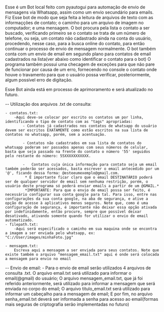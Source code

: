 Esse é um Bot local feito com pyautogui para automação de envio de mensagens via Whatsapp, assim como um envio secundário para emails.
Fiz Esse bot de modo que seja feita a leitura de arquivos de texto com as informaçções de contato; o caminho para um arquivo de imagem no computador; e uma mensagem.
O bot procura pela lista o contato a ser buscado, verificando primeiro se o contato se trata de um número de telefone, ou seja, um contato não cadastrado ainda na conta do usuário, procedendo, nesse caso, para a busca online do contato, para então continuar o processo de envio de mensagem normalmente. O bot também conta com um envio de email em segundo plano para contatos de email cadastrados na lista(ver abaixo como identificar o contato para o bot)
O programa também possui uma checagem de exceções para que não pare de funcionar por causa de um erro, fornecendo no console o contato onde houve o travamento para que o
usuário possa verificar, posteriormente, algum possível erro de digitação.

Esse Bot ainda está em processo de aprimoramento e será atualizado no futuro.

-- Utilização dos arquivos .txt de consulta:

    - contatos.txt:
        -Aqui deve-se colocar por escrito os contatos um por linha, identificando o tipo de contato com as "tags" apropriadas: 
            - Contatos já cadastrados nos contatos de whatsapp do usuário devem ser escritos EXATAMENTE como estão escritos na sua lista de contatos no whatsapp, porém, sem a acentuação.

            - Contatos não cadastrados em sua lista de contatos do whatsapp poderam ser passados apenas com seus números de celular, basta que seja passado na frente do contato o número '55' seguidos pelo restante do número: 55XXXXXXXXXXX.

            -   Contatos cuja única informação para contato seja um email também poderão ser acessados, basta escrever o email antecedido por um '@', ficando dessa forma: @esteeumexemplo@gmail.com. 
             * É importante ficar claro que o email DESTINATÁRIO poderá ser de qualquer servidor de email sem nenhuma restrição, porém, o usuário deste programa só poderá enviar emails a partir de um @GMAIL.*
             *IMPORTANTE: Para que o envio de email possa ser feito, é necessário configurar sua conta google para tal. Para isso, entre nas configurações da sua conta google, na aba de segurança, e ative a opção de acesse à aplicativos menos seguros. Note que, como é uma configuração de segurança, é importante não deixar essa opção ativada por indefinidamente, então procure, sempre que possível deixar desativado, ativando somente quando for utilizar o envio de email automatizado.
    - filepath.txt:
        -Aqui será especificado o caminho em sua maquina onde se encontra a imagem a ser enviada pelo whatsapp, ex: "C://User/images/minhaFoto.jpg"

    - mensagem.txt:
        Escreva aqui a mensagem a ser enviada para seus contatos. Note que existe também o arquivo "mensagem_email.txt" aqui é onde será colocada a mensagem para envio no email

-- Envio de email:
    - Para o envio de email serão utilizados 4 arquivos de consulta .txt. O arquivo email.txt será utilizado para informar o email(@gmail) do usuário; O arquivo mensagem_email.txt, que já foi referido anteriormente, será utilizado para informar a mensagem que será enviada no corpo do email; O arquivo titulo_email.txt será utilizado para informar um cabeçalho para a mensagem de email; E por fim, no arquivo senha_email.txt deverá ser informada a senha para acesso ao email(formas mais seguras de criptografia serão implementadas no futuro)